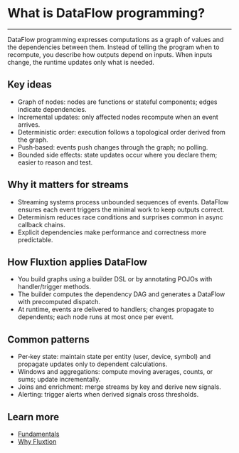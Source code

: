 # What is DataFlow programming?
---

DataFlow programming expresses computations as a graph of values and the dependencies between them. Instead of telling
the program when to recompute, you describe how outputs depend on inputs. When inputs change, the runtime updates only
what is needed.

## Key ideas

- Graph of nodes: nodes are functions or stateful components; edges indicate dependencies.
- Incremental updates: only affected nodes recompute when an event arrives.
- Deterministic order: execution follows a topological order derived from the graph.
- Push‑based: events push changes through the graph; no polling.
- Bounded side effects: state updates occur where you declare them; easier to reason and test.

## Why it matters for streams

- Streaming systems process unbounded sequences of events. DataFlow ensures each event triggers the minimal work to keep
  outputs correct.
- Determinism reduces race conditions and surprises common in async callback chains.
- Explicit dependencies make performance and correctness more predictable.

## How Fluxtion applies DataFlow

- You build graphs using a builder DSL or by annotating POJOs with handler/trigger methods.
- The builder computes the dependency DAG and generates a DataFlow with precomputed dispatch.
- At runtime, events are delivered to handlers; changes propagate to dependents; each node runs at most once per event.

## Common patterns

- Per‑key state: maintain state per entity (user, device, symbol) and propagate updates only to dependent calculations.
- Windows and aggregations: compute moving averages, counts, or sums; update incrementally.
- Joins and enrichment: merge streams by key and derive new signals.
- Alerting: trigger alerts when derived signals cross thresholds.

## Learn more

- [Fundamentals](dataflow-fundamentals.md)
- [Why Fluxtion](why-fluxtion.md)
